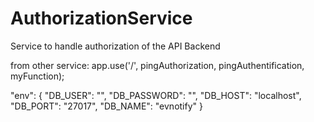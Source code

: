 # AuthorizationService
Service to handle authorization of the API Backend

from other service:
app.use('/', pingAuthorization, pingAuthentification, myFunction);

"env": {
    "DB_USER": "",
    "DB_PASSWORD": "",
    "DB_HOST": "localhost",
    "DB_PORT": "27017",
    "DB_NAME": "evnotify"
}